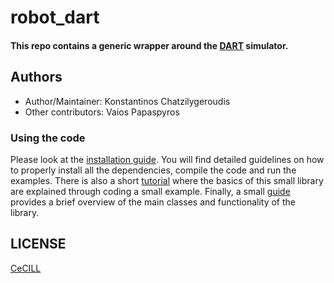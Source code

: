 # robot_dart

#### This repo contains a generic wrapper around the [DART] simulator.

## Authors

- Author/Maintainer: Konstantinos Chatzilygeroudis
- Other contributors: Vaios Papaspyros

### Using the code

Please look at the [installation guide](docs/installation.md). You will find detailed guidelines on how to properly install all the dependencies, compile the code and run the examples. There is also a short [tutorial](docs/tutorial.md) where the basics of this small library are explained through coding a small example. Finally, a small [guide](docs/guide.md) provides a brief overview of the main classes and functionality of the library.

## LICENSE

[CeCILL]

[CeCILL]: http://www.cecill.info/index.en.html
[DART]: http://dartsim.github.io/
